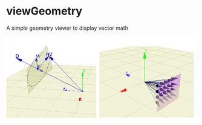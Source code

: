 # viewGeometry
A simple geometry viewer to display vector math

![image](https://github.com/KadaB/viewGeometry/blob/main/image.png)
